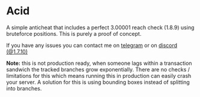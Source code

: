 # Acid
A simple anticheat that includes a perfect 3.00001 reach check (1.8.9) using bruteforce positions. This is purely a proof of concept.

If you have any issues you can contact me on [telegram](https://t.me/beaness) or on [discord (@1.7.10)](https://discord.com/users/261885314933587969)

**Note:** this is not production ready, when someone lags within a transaction sandwich the tracked branches grow exponentially. There are no checks / limitations for this which means running this in production can easily crash your server. A solution for this is using bounding boxes instead of splitting into branches.